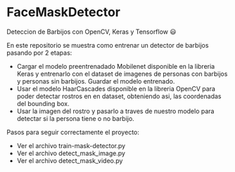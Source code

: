 # FaceMaskDetector
Deteccion de Barbijos con OpenCV, Keras y Tensorflow :smiley:

En este repositorio se muestra como entrenar un detector de barbijos pasando por 2 etapas:
- Cargar el modelo preentrenadado Mobilenet disponible en la libreria Keras y entrenarlo con el dataset de imagenes de personas con barbijos y personas sin barbijos. Guardar el modelo entrenado. 
- Usar el modelo HaarCascades disponible en la libreria OpenCV para poder detectar rostros en en dataset, obteniendo asi, las coordenadas del bounding box.
- Usar la imagen del rostro y pasarlo a traves de nuestro modelo para detectar si la persona tiene o no barbijo.

Pasos para seguir correctamente el proyecto:
- Ver el archivo  train-mask-detector.py
- Ver el archivo detect_mask_image.py
- Ver el archivo detect_mask_video.py



